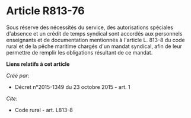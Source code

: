 # Article R813-76

Sous réserve des nécessités du service, des autorisations spéciales d'absence et un crédit de temps syndical sont accordés
aux personnels enseignants et de documentation mentionnés à l'article L. 813-8 du code rural et de la pêche maritime chargés
d'un mandat syndical, afin de leur permettre de remplir les obligations résultant de ce mandat.

**Liens relatifs à cet article**

_Créé par_:

  - Décret n°2015-1349 du 23 octobre 2015 - art. 1

_Cite_:

  - Code rural - art. L813-8
